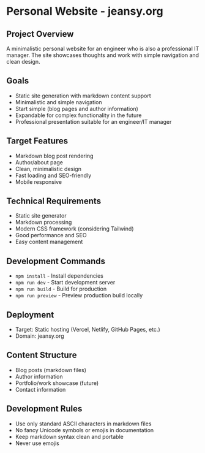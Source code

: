 # Personal Website - jeansy.org

## Project Overview
A minimalistic personal website for an engineer who is also a professional IT manager. The site showcases thoughts and work with simple navigation and clean design.

## Goals
- Static site generation with markdown content support
- Minimalistic and simple navigation
- Start simple (blog pages and author information)
- Expandable for complex functionality in the future
- Professional presentation suitable for an engineer/IT manager

## Target Features
- Markdown blog post rendering
- Author/about page
- Clean, minimalistic design
- Fast loading and SEO-friendly
- Mobile responsive

## Technical Requirements
- Static site generator
- Markdown processing
- Modern CSS framework (considering Tailwind)
- Good performance and SEO
- Easy content management

## Development Commands
- `npm install` - Install dependencies
- `npm run dev` - Start development server
- `npm run build` - Build for production
- `npm run preview` - Preview production build locally

## Deployment
- Target: Static hosting (Vercel, Netlify, GitHub Pages, etc.)
- Domain: jeansy.org

## Content Structure
- Blog posts (markdown files)
- Author information
- Portfolio/work showcase (future)
- Contact information

## Development Rules
- Use only standard ASCII characters in markdown files
- No fancy Unicode symbols or emojis in documentation
- Keep markdown syntax clean and portable
- Never use emojis